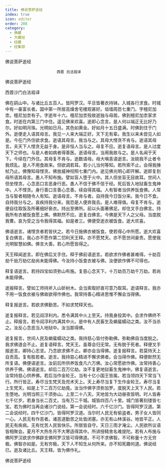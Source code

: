 ```yaml
---
title: 佛说菩萨逝经
index: true
icon: editor
order: 208
category:
  - 佛藏
  - 大藏经
  - 经藏
  - 经集部
---
```


  佛说菩萨逝经  

                        　　西晋 白法祖译  

佛说菩萨逝经  

西晋沙门白法祖译  

佛在鹞山中。与诸比丘五百人。皆阿罗汉。平旦皆著衣持钵。入城各行求食。时城中有一豪富长者。国中第一所居高燥舍宅楼观甚好。垣墙周匝七重门。字檀尼加柰。檀尼加柰有子。字逝年十六。檀尼加柰殁故逝独与母居。佛到檀尼加柰家求食。时逝在内第三门中住。遥见佛来欢喜。逝即心念言。是人何以端正无比好乃尔。好如明月珠。光明如日月。其色如黄金。好如月十五日盛满。时佛到住于门外。逝便走入语其母言。我见一人来大端正好。天下无有辈。我生以来未尝见人如是。今在门外住欲求食。逝语其母言。我当与之。其母大悭贪不肯与。逝语其母言。夫天下人悭贪无益于身。是非恒人当与之。母复不应。逝复语母言。是人过度天下之师也。与是人者如病者得善医。逝语母言。当用我故与之。是人名闻于天下。今续在门外住。其母复不肯与。逝数语母。母大嗔恚语逝言。汝娆我不止者令我烦乱。是人不用食故来。但欲调若耳。若小儿当何等知。若所索不止。会得我捶杖乃止。佛豫知母悭贪。佛放威神彻照七重门内。逝见佛光明心即开解。逝即复到母所语其母言。愚人不知布施。譬如盲人堕于火中。其人但坐盲无目故耳。世间人但坐悭贪。心念恶口言恶身行恶。愚人不信于佛不信于经。死后皆入地狱畜生鬼神中。人不悭贪。身行善口言善心念善。续自得其福。人有智者当供养饭食佛。人常当与智者相随令人有知。逝语母言。不肯与者。自持我今日饭分来。我今日不食。自持我分与之。哀疾持我分来。我恐是人便弃我去。是人难得值。母复不肯与。逝便自往取饭及所著细好亵衣。持出至佛所。前以头面著佛足。却住叉手白佛言。持我所有衣被饭食愿上佛。佛默然不应。逝复白佛言。今佛是天下人之父母。当度脱我曹。哀为受之当令我得其福。如是者三。佛便受逝衣被饭食。逝大欢喜。  

佛语逝言。诸悭贪者若皆伏之。若今日施佛衣被饭食。使若得心中所愿。逝大欢喜复白佛言。我心亦不愿作第二忉利天王释。亦不愿梵天。亦不愿世间豪贵。愿使我光明智慧如佛。佛言大善。若心所愿皆得之。  

天王释闻逝言。即在佛后叉手住。释于佛前语逝言。若欲求作佛者甚难得。十劫百劫千劫万劫亿劫尚未能得佛。今汝持小饭食衣被与佛。汝便欲作佛不可得也。  

释复语逝言。若持四宝如须弥山布施。复慈心念天下。十万劫百万劫千万劫。若尚未能得佛。  

逝报释言。譬如工师持斧入山斫树木。会当索取好直可意乃取耳。逝语释言。我亦不用一饭食衣被与佛故欲得作佛也。我常持善心精进思惟不懈会当得佛。  

释复报逝言。若欲求佛勤苦。不如求梵释天也。  

逝复报释言。若见阎浮利内。悉令满其中火上至天。持我身投其中。会求作佛终不止。释报言。若令阎浮利内满其中火。是中有人民畜生及蜎蜚蠕动之类。汝不当杀之。汝反心念恶当入地狱中。汝当那得佛。  

逝复报言。世间人民及蜎蜚蠕动之类。我持慈心皆付弥勒佛。弥勒佛自当度脱之。我求佛道会不止。逝复语释言。梵天王。虽尊会归无常。无有脱于死者。释便叉手报逝言。卿持心志坚。乃念欲求佛不止。卿亦会当得佛。逝复报释言。若莫恃天上自贡高。复有胜若者。逝言。我持慈心精进不懈求佛者。会当得作佛。释便默然无所复语。佛便语逝言。汝前后所供养饭食凡六万佛。汝心常愿欲作佛。汝常持善心供养于佛。佛语逝言。却后二百万亿劫。汝不复更地狱畜生鬼神中。佛复语逝言。汝常持慈心供养佛。若后当作金轮王。当有十亿小国王皆属。若当领四天下常当飞行。所行皆正。寿尽当生梵天及兜术天上。天上寿尽当复下生作金轮王。寿尽当复上生梵天。如是上下二百万亿劫竟。汝当作佛字须弥加罗。度脱天上天下人民。若生堕地。光明当照三千须弥山。上至二十八天。天地皆为大动昼夜皆明。时人皆寿七千亿岁。若身当长二百丈。当有万二千城。城皆四百八十里。城门皆著刻镂皆七宝。若为佛时当再会诸沙门说经。第一会说经时。六千亿沙门。皆得阿罗汉道。第二会说经时。四千亿沙门。皆得阿罗汉道。当尔时人民无有偷盗者。男子女人皆同一心。人民无有作恶者。诸恶道勤苦之处皆闭塞。亦无有山林溪谷。地皆平正。人民无有疾病。无有忧苦人民皆快乐。所居皆自守。天日三雨才淹尘。人民欲所议语皆相聚会。夏月不大热冬月不大寒适得其中。所讲授精舍名难提陀。若有人布施与佛阿罗汉欲求作佛辟支佛阿罗汉皆可得佛道。不可不求佛智。不可称量十方无穷极。佛智亦如是。无有穷极。天下人不知生从何所来。亦不知死趣何道。佛说经已。逝及诸比丘。天王释。皆为佛作礼。  

佛说菩萨逝经  
